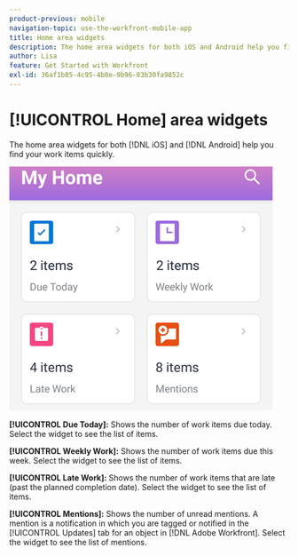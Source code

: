 ```yaml
---
product-previous: mobile
navigation-topic: use-the-workfront-mobile-app
title: Home area widgets
description: The home area widgets for both iOS and Android help you find your work items quickly.
author: Lisa
feature: Get Started with Workfront
exl-id: 36af1b05-4c95-4b8e-9b96-03b30fa9852c
---
```

# [!UICONTROL Home] area widgets

The home area widgets for both [!DNL iOS] and [!DNL Android] help you find your work items quickly.

![Home area widgets](assets/mobile-home-area-widgets.png)

**[!UICONTROL Due Today]:** Shows the number of work items due today. Select the widget to see the list of items.

**[!UICONTROL Weekly Work]:** Shows the number of work items due this week. Select the widget to see the list of items.

**[!UICONTROL Late Work]:** Shows the number of work items that are late (past the planned completion date). Select the widget to see the list of items.

**[!UICONTROL Mentions]:** Shows the number of unread mentions. A mention is a notification in which you are tagged or notified in the [!UICONTROL Updates] tab for an object in [!DNL Adobe Workfront]. Select the widget to see the list of mentions.
